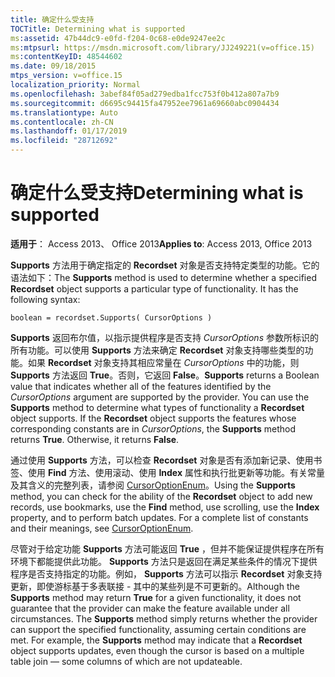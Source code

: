 ```yaml
---
title: 确定什么受支持
TOCTitle: Determining what is supported
ms:assetid: 47b44dc9-e0fd-f204-0c68-e0de9247ee2c
ms:mtpsurl: https://msdn.microsoft.com/library/JJ249221(v=office.15)
ms:contentKeyID: 48544602
ms.date: 09/18/2015
mtps_version: v=office.15
localization_priority: Normal
ms.openlocfilehash: 3abef84f05ad279edba1fcc753f0b412a807a7b9
ms.sourcegitcommit: d6695c94415fa47952ee7961a69660abc0904434
ms.translationtype: Auto
ms.contentlocale: zh-CN
ms.lasthandoff: 01/17/2019
ms.locfileid: "28712692"
---
```

# <a name="determining-what-is-supported"></a><span data-ttu-id="7b818-102">确定什么受支持</span><span class="sxs-lookup"><span data-stu-id="7b818-102">Determining what is supported</span></span>

<span data-ttu-id="7b818-103">**适用于**： Access 2013、 Office 2013</span><span class="sxs-lookup"><span data-stu-id="7b818-103">**Applies to**: Access 2013, Office 2013</span></span>

<span data-ttu-id="7b818-p101">**Supports** 方法用于确定指定的 **Recordset** 对象是否支持特定类型的功能。它的语法如下：</span><span class="sxs-lookup"><span data-stu-id="7b818-p101">The **Supports** method is used to determine whether a specified **Recordset** object supports a particular type of functionality. It has the following syntax:</span></span>

`boolean = recordset.Supports( CursorOptions )`

<span data-ttu-id="7b818-p102">**Supports** 返回布尔值，以指示提供程序是否支持 *CursorOptions* 参数所标识的所有功能。可以使用 **Supports** 方法来确定 **Recordset** 对象支持哪些类型的功能。如果 **Recordset** 对象支持其相应常量在 *CursorOptions* 中的功能，则 **Supports** 方法返回 **True**。否则，它返回 **False**。</span><span class="sxs-lookup"><span data-stu-id="7b818-p102">**Supports** returns a Boolean value that indicates whether all of the features identified by the *CursorOptions* argument are supported by the provider. You can use the **Supports** method to determine what types of functionality a **Recordset** object supports. If the **Recordset** object supports the features whose corresponding constants are in *CursorOptions*, the **Supports** method returns **True**. Otherwise, it returns **False**.</span></span>

<span data-ttu-id="7b818-p103">通过使用 **Supports** 方法，可以检查 **Recordset** 对象是否有添加新记录、使用书签、使用 **Find** 方法、使用滚动、使用 **Index** 属性和执行批更新等功能。有关常量及其含义的完整列表，请参阅 [CursorOptionEnum](cursoroptionenum.md)。</span><span class="sxs-lookup"><span data-stu-id="7b818-p103">Using the **Supports** method, you can check for the ability of the **Recordset** object to add new records, use bookmarks, use the **Find** method, use scrolling, use the **Index** property, and to perform batch updates. For a complete list of constants and their meanings, see [CursorOptionEnum](cursoroptionenum.md).</span></span>

<span data-ttu-id="7b818-p104">尽管对于给定功能 **Supports** 方法可能返回 **True** ，但并不能保证提供程序在所有环境下都能提供此功能。 **Supports** 方法只是返回在满足某些条件的情况下提供程序是否支持指定的功能。例如， **Supports** 方法可以指示 **Recordset** 对象支持更新，即使游标基于多表联接 - 其中的某些列是不可更新的。</span><span class="sxs-lookup"><span data-stu-id="7b818-p104">Although the **Supports** method may return **True** for a given functionality, it does not guarantee that the provider can make the feature available under all circumstances. The **Supports** method simply returns whether the provider can support the specified functionality, assuming certain conditions are met. For example, the **Supports** method may indicate that a **Recordset** object supports updates, even though the cursor is based on a multiple table join — some columns of which are not updateable.</span></span>

